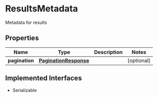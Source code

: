 

# ResultsMetadata

Metadata for results

## Properties

Name | Type | Description | Notes
------------ | ------------- | ------------- | -------------
**pagination** | [**PaginationResponse**](PaginationResponse.md) |  |  [optional]


## Implemented Interfaces

* Serializable


